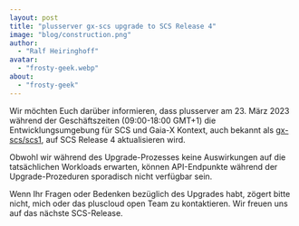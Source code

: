```yaml
---
layout: post
title: "plusserver gx-scs upgrade to SCS Release 4"
image: "blog/construction.png"
author:
  - "Ralf Heiringhoff"
avatar:
  - "frosty-geek.webp"
about:
  - "frosty-geek"
---
```


Wir möchten Euch darüber informieren, dass plusserver am 23. März 2023 während der Geschäftszeiten (09:00-18:00 GMT+1) die Entwicklungsumgebung für SCS und Gaia-X Kontext, auch bekannt als [gx-scs/scs1](https://github.com/SovereignCloudStack/docs/blob/main/community/cloud-resources/plusserver-gx-scs.md), auf SCS Release 4 aktualisieren wird.

Obwohl wir während des Upgrade-Prozesses keine Auswirkungen auf die tatsächlichen Workloads erwarten, können API-Endpunkte während der Upgrade-Prozeduren sporadisch nicht verfügbar sein.

Wenn Ihr Fragen oder Bedenken bezüglich des Upgrades habt, zögert bitte nicht, mich oder das pluscloud open Team zu kontaktieren. Wir freuen uns auf das nächste SCS-Release.
